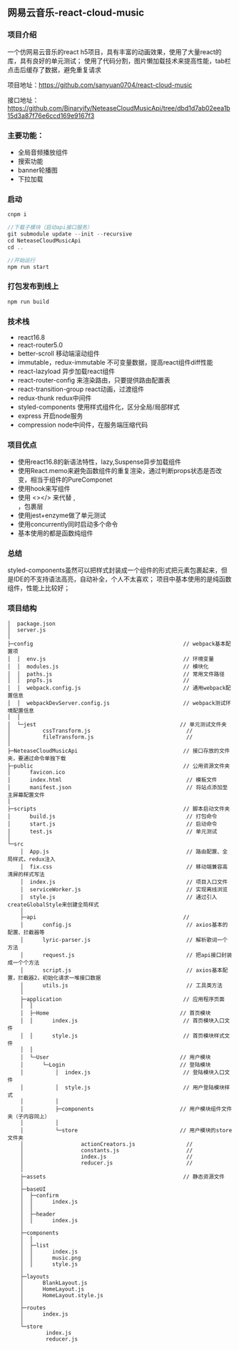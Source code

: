 ## 网易云音乐-react-cloud-music

### 项目介绍

一个仿网易云音乐的react h5项目，具有丰富的动画效果，使用了大量react的库，具有良好的单元测试；
使用了代码分割，图片懒加载技术来提高性能，tab栏点击后缓存了数据，避免重复请求

项目地址：https://github.com/sanyuan0704/react-cloud-music

接口地址：https://github.com/Binaryify/NeteaseCloudMusicApi/tree/dbd1d7ab02eea1b15d3a87f76e6ccd169e9167f3


### 主要功能：

- 全局音频播放组件
- 搜索功能
- banner轮播图
- 下拉加载


### 启动

```js
cnpm i

//下载子模块（启动api接口服务）
git submodule update --init --recursive
cd NeteaseCloudMusicApi
cd ..   

//开始运行
npm run start

```

### 打包发布到线上
```js
npm run build
```


### 技术栈

- react16.8 
- react-router5.0
- better-scroll   移动端滚动组件
- immutable，redux-immutable     不可变量数据，提高react组件diff性能
- react-lazyload    异步加载react组件
- react-router-config   来渲染路由，只要提供路由配置表
- react-transition-group  react动画，过渡组件
- redux-thunk   redux中间件
- styled-components  使用样式组件化，区分全局/局部样式
- express 开启node服务
- compression  node中间件，在服务端压缩代码


### 项目优点

- 使用react16.8的新语法特性，lazy,Suspense异步加载组件
- 使用React.memo来避免函数组件的重复渲染，通过判断props状态是否改变，相当于组件的PureComponet
- 使用hook来写组件
- 使用  <></> 来代替 ,<div></div>，<Fragment></Fragment>包裹层
- 使用jest+enzyme做了单元测试
- 使用concurrently同时启动多个命令
- 基本使用的都是函数纯组件

  
### 总结
styled-components虽然可以把样式封装成一个组件的形式把元素包裹起来，但是IDE的不支持语法高亮，自动补全，个人不太喜欢；
项目中基本使用的是纯函数组件，性能上比较好；


  
  

### 项目结构

```
│  package.json
│  server.js
│
├─config                                               // webpack基本配置项
│  │  env.js                                           // 环境变量
│  │  modules.js                                       // 模块化
│  │  paths.js                                         // 常用文件路径
│  │  pnpTs.js                                         // 
│  │  webpack.config.js                                // 通用webpack配置信息
│  │  webpackDevServer.config.js                       // webpack测试环境配置信息
│  │
│  └─jest                                             // 单元测试文件夹
│          cssTransform.js                              //
│          fileTransform.js                             //
│                                                       
├─NeteaseCloudMusicApi                                 // 接口存放的文件夹，要通过命令单独下载
├─public                                               // 公用资源文件夹                         
│      favicon.ico
│      index.html                                       // 模板文件
│      manifest.json                                    // 将站点添加至主屏幕配置文件
│                                                       
├─scripts                                              // 脚本启动文件夹
│      build.js                                         // 打包命令
│      start.js                                         // 启动命令
│      test.js                                          // 单元测试
│
└─src
    │  App.js                                           // 路由配置、全局样式，redux注入
    │  fix.css                                          // 移动端兼容高清屏的样式写法
    │  index.js                                         // 项目入口文件
    │  serviceWorker.js                                 // 实现离线浏览
    │  style.js                                         // 通过引入createGlobalStyle来创建全局样式
    │
    ├─api                                              //
    │      config.js                                    // axios基本的配置、拦截器等
    │      lyric-parser.js                              // 解析歌词一个方法
    │      request.js                                   // 把api接口封装成一个个方法
    │      script.js                                    // axios基本配置，拦截器2，初始化请求一堆接口数据
    │      utils.js                                     // 工具类方法
    │
    ├─application                                      // 应用程序页面
    │  │
    │  ├─Home                                         // 首页模块
    │  │      index.js                                 // 首页模块入口文件
    │  │      style.js                                 // 首页模块样式文件
    │  │
    │  └─User                                         // 用户模块
    │      └─Login                                    // 登陆模块
    │          │  index.js                             // 登陆模块入口文件
    │          │  style.js                             // 用户登陆模块样式
    │          │
    │          ├─components                           // 用户模块组件文件夹（子内容同上）
    │          │
    │          └─store                                // 用户模块的store文件夹 
    │                  actionCreators.js                //
    │                  constants.js                     //
    │                  index.js                         //
    │                  reducer.js                       //
    │
    ├─assets                                           // 静态资源文件
    │
    ├─baseUI
    │  ├─confirm
    │  │      index.js
    │  │
    │  ├─header
    │  │      index.js
    │
    ├─components
    │  │
    │  ├─list
    │  │      index.js
    │  │      music.png
    │  │      style.js
    │   
    ├─layouts
    │      BlankLayout.js
    │      HomeLayout.js
    │      HomeLayout.style.js
    │
    ├─routes
    │      index.js
    │
    └─store
            index.js
            reducer.js
    
```


